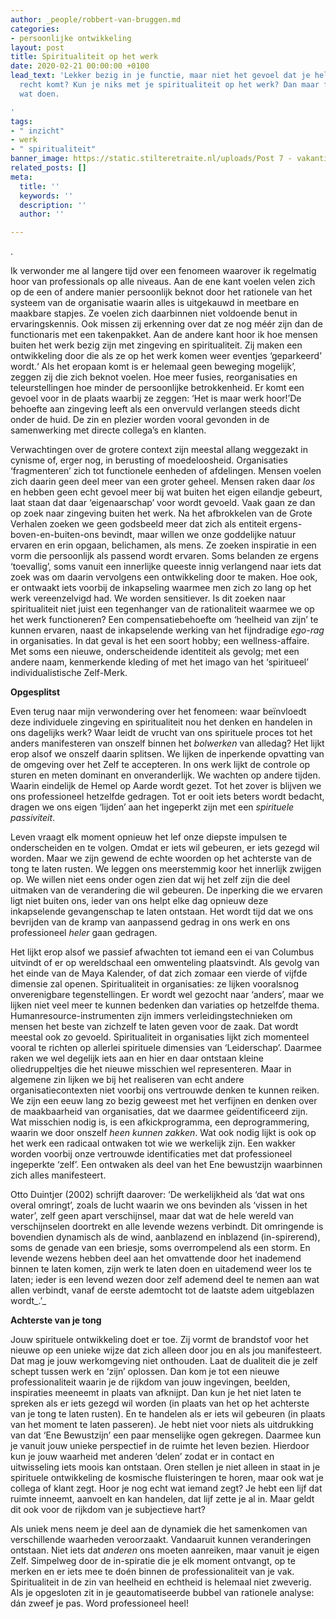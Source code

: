 ```yaml
---
author: _people/robbert-van-bruggen.md
categories:
- persoonlijke ontwikkeling
layout: post
title: Spiritualiteit op het werk
date: 2020-02-21 00:00:00 +0100
lead_text: 'Lekker bezig in je functie, maar niet het gevoel dat je helemaal tot je
  recht komt? Kun je niks met je spiritualiteit op het werk? Dan maar fijn in de privétijd
  wat doen.

'
tags:
- " inzicht"
- werk
- " spiritualiteit"
banner_image: https://static.stilteretraite.nl/uploads/Post 7 - vakantieliefde.jpg
related_posts: []
meta:
  title: ''
  keywords: ''
  description: ''
  author: ''

---
```

.

Ik verwonder me al langere tijd over een fenomeen waarover ik regelmatig hoor van professionals op alle niveaus. Aan de ene kant voelen velen zich op de een of andere manier persoonlijk beknot door het rationele van het systeem van de organisatie waarin alles is uitgekauwd in meetbare en maakbare stapjes. Ze voelen zich daarbinnen niet voldoende benut in ervaringskennis. Ook missen zij erkenning over dat ze nog méér zijn dan de functionaris met een takenpakket. Aan de andere kant hoor ik hoe mensen buiten het werk bezig zijn met zingeving en spiritualiteit. Zij maken een ontwikkeling door die als ze op het werk komen weer eventjes ‘geparkeerd’ wordt.‘ Als het eropaan komt is er helemaal geen beweging mogelijk’, zeggen zij die zich beknot voelen. Hoe meer fusies, reorganisaties en teleurstellingen hoe minder de persoonlijke betrokkenheid. Er komt een gevoel voor in de plaats waarbij ze zeggen: ‘Het is maar werk hoor!’De behoefte aan zingeving leeft als een onvervuld verlangen steeds dicht onder de huid. De zin en plezier worden vooral gevonden in de samenwerking met directe collega’s en klanten. 

Verwachtingen over de grotere context zijn meestal allang weggezakt in cynisme of, erger nog, in berusting of moedeloosheid. Organisaties ‘fragmenteren’ zich tot functionele eenheden of afdelingen. Mensen voelen zich daarin geen deel meer van een groter geheel. Mensen raken daar _los_ en hebben geen echt gevoel meer bij wat buiten het eigen eilandje gebeurt, laat staan dat daar ‘eigenaarschap’ voor wordt gevoeld. Vaak gaan ze dan op zoek naar zingeving buiten het werk. Na het afbrokkelen van de Grote Verhalen zoeken we geen godsbeeld meer dat zich als entiteit ergens-boven-en-buiten-ons bevindt, maar willen we onze goddelijke natuur ervaren en erin opgaan, belichamen, als mens. Ze zoeken inspiratie in een vorm die persoonlijk als passend wordt ervaren. Soms belanden ze ergens ‘toevallig’, soms vanuit een innerlijke queeste innig verlangend naar iets dat zoek was om daarin vervolgens een ontwikkeling door te maken. Hoe ook, er ontwaakt iets voorbij de inkapseling waarmee men zich zo lang op het werk vereenzelvigd had. We worden sensitiever. Is dit zoeken naar spiritualiteit niet juist een tegenhanger van de rationaliteit waarmee we op het werk functioneren? Een compensatiebehoefte om ‘heelheid van zijn’ te kunnen ervaren, naast de inkapselende werking van het fijndradige _ego-rag_ in organisaties. In dat geval is het een soort hobby; een wellness-affaire. Met soms een nieuwe, onderscheidende identiteit als gevolg; met een andere naam, kenmerkende kleding of met het imago van het ‘spiritueel’ individualistische Zelf-Merk.

**Opgesplitst**

Even terug naar mijn verwondering over het fenomeen: waar beïnvloedt deze individuele zingeving en spiritualiteit nou het denken en handelen in ons dagelijks werk? Waar leidt de vrucht van ons spirituele proces tot het anders manifesteren van onszelf binnen het _bolwerken_ van alledag? Het lijkt erop alsof we onszelf daarin splitsen. We lijken de inperkende opvatting van de omgeving over het Zelf te accepteren. In ons werk lijkt de controle op sturen en meten dominant en onveranderlijk. We wachten op andere tijden. Waarin eindelijk de Hemel op Aarde wordt gezet. Tot het zover is blijven we ons professioneel hetzelfde gedragen. Tot er ooit iets beters wordt bedacht, dragen we ons eigen ‘lijden’ aan het ingeperkt zijn met een _spirituele passiviteit_.

Leven vraagt elk moment opnieuw het lef onze diepste impulsen te onderscheiden en te volgen. Omdat er iets wil gebeuren, er iets gezegd wil worden. Maar we zijn gewend de echte woorden op het achterste van de tong te laten rusten. We leggen ons meerstemmig koor het innerlijk zwijgen op. We willen niet eens onder ogen zien dat wij het zelf zijn die deel uitmaken van de verandering die wil gebeuren. De inperking die we ervaren ligt niet buiten ons, ieder van ons helpt elke dag opnieuw deze inkapselende gevangenschap te laten ontstaan. Het wordt tijd dat we ons bevrijden van de kramp van aanpassend gedrag in ons werk en ons professioneel _heler_ gaan gedragen.

Het lijkt erop alsof we passief afwachten tot iemand een ei van Columbus uitvindt of er op wereldschaal een omwenteling plaatsvindt. Als gevolg van het einde van de Maya Kalender, of dat zich zomaar een vierde of vijfde dimensie zal openen. Spiritualiteit in organisaties: ze lijken vooralsnog onverenigbare tegenstellingen. Er wordt wel gezocht naar ‘anders’, maar we lijken niet veel meer te kunnen bedenken dan variaties op hetzelfde thema. Humanresource-instrumenten zijn immers verleidingstechnieken om mensen het beste van zichzelf te laten geven voor de zaak. Dat wordt meestal ook zo gevoeld. Spiritualiteit in organisaties lijkt zich momenteel vooral te richten op allerlei spirituele dimensies van ‘Leiderschap’. Daarmee raken we wel degelijk iets aan en hier en daar ontstaan kleine oliedruppeltjes die het nieuwe misschien wel representeren. Maar in algemene zin lijken we bij het realiseren van echt andere organisatiecontexten niet voorbij ons vertrouwde denken te kunnen reiken. We zijn een eeuw lang zo bezig geweest met het verfijnen en denken over de maakbaarheid van organisaties, dat we daarmee geïdentificeerd zijn. Wat misschien nodig is, is een afkickprogramma, een deprogrammering, waarin we door onszelf _heen kunnen zakken_. Wat ook nodig lijkt is ook op het werk een radicaal ontwaken tot wie we werkelijk zijn. Een wakker worden voorbij onze vertrouwde identificaties met dat professioneel ingeperkte ‘zelf’. Een ontwaken als deel van het Ene bewustzijn waarbinnen zich alles manifesteert.

Otto Duintjer (2002) schrijft daarover: ‘De werkelijkheid als ‘dat wat ons overal omringt’, zoals de lucht waarin we ons bevinden als ‘vissen in het water’, zelf geen apart verschijnsel, maar dat wat de hele wereld van verschijnselen doortrekt en alle levende wezens verbindt. Dit omringende is bovendien dynamisch als de wind, aanblazend en inblazend (in-spirerend), soms de genade van een briesje, soms overrompelend als een storm. En levende wezens hebben deel aan het omvattende door het inademend binnen te laten komen, zijn werk te laten doen en uitademend weer los te laten; ieder is een levend wezen door zelf ademend deel te nemen aan wat allen verbindt, vanaf de eerste ademtocht tot de laatste adem uitgeblazen wordt_.’_

**Achterste van je tong**

Jouw spirituele ontwikkeling doet er toe. Zij vormt de brandstof voor het nieuwe op een unieke wijze dat zich alleen door jou en als jou manifesteert. Dat mag je jouw werkomgeving niet onthouden. Laat de dualiteit die je zelf schept tussen werk en ‘zijn’ oplossen. Dan kom je tot een nieuwe professionaliteit waarin je de rijkdom van jouw ingevingen, beelden, inspiraties meeneemt in plaats van afknijpt. Dan kun je het niet laten te spreken als er iets gezegd wil worden (in plaats van het op het achterste van je tong te laten rusten). En te handelen als er iets wil gebeuren (in plaats van het moment te laten passeren). Je hebt niet voor niets als uitdrukking van dat ‘Ene Bewustzijn’ een paar menselijke ogen gekregen. Daarmee kun je vanuit jouw unieke perspectief in de ruimte het leven bezien. Hierdoor kun je jouw waarheid met anderen ‘delen’ zodat er in contact en uitwisseling iets moois kan ontstaan. Oren stellen je niet alleen in staat in je spirituele ontwikkeling de kosmische fluisteringen te horen, maar ook wat je collega of klant zegt. Hoor je nog echt wat iemand zegt? Je hebt een lijf dat ruimte inneemt, aanvoelt en kan handelen, dat lijf zette je al in. Maar geldt dit ook voor de rijkdom van je subjectieve hart?

Als uniek mens neem je deel aan de dynamiek die het samenkomen van verschillende waarheden veroorzaakt. Vandaaruit kunnen veranderingen ontstaan. Niet iets dat _anderen_ ons moeten aanreiken, maar vanuit je eigen Zelf. Simpelweg door de in-spiratie die je elk moment ontvangt, op te merken en er iets mee te doén binnen de professionaliteit van je vak. Spiritualiteit in de zin van heelheid en echtheid is helemaal niet zweverig. Als je opgesloten zit in je geautomatiseerde bubbel van rationele analyse: dán zweef je pas. Word professioneel heel!